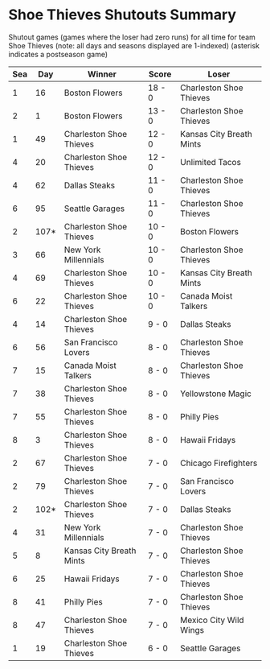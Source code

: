 # Shoe Thieves Shutouts Summary



Shutout games (games where the loser had zero runs) for all time for team Shoe Thieves (note: all days and seasons displayed are 1-indexed) (asterisk indicates a postseason game)


| Sea | Day | Winner | Score | Loser | 
| ------ |------ |------ |------ |------ |
| 1 | 16 | Boston Flowers | 18 - 0 | Charleston Shoe Thieves | 
| 2 | 1 | Boston Flowers | 13 - 0 | Charleston Shoe Thieves | 
| 1 | 49 | Charleston Shoe Thieves | 12 - 0 | Kansas City Breath Mints | 
| 4 | 20 | Charleston Shoe Thieves | 12 - 0 | Unlimited Tacos | 
| 4 | 62 | Dallas Steaks | 11 - 0 | Charleston Shoe Thieves | 
| 6 | 95 | Seattle Garages | 11 - 0 | Charleston Shoe Thieves | 
| 2 | 107* | Charleston Shoe Thieves | 10 - 0 | Boston Flowers | 
| 3 | 66 | New York Millennials | 10 - 0 | Charleston Shoe Thieves | 
| 4 | 69 | Charleston Shoe Thieves | 10 - 0 | Kansas City Breath Mints | 
| 6 | 22 | Charleston Shoe Thieves | 10 - 0 | Canada Moist Talkers | 
| 4 | 14 | Charleston Shoe Thieves | 9 - 0 | Dallas Steaks | 
| 6 | 56 | San Francisco Lovers | 8 - 0 | Charleston Shoe Thieves | 
| 7 | 15 | Canada Moist Talkers | 8 - 0 | Charleston Shoe Thieves | 
| 7 | 38 | Charleston Shoe Thieves | 8 - 0 | Yellowstone Magic | 
| 7 | 55 | Charleston Shoe Thieves | 8 - 0 | Philly Pies | 
| 8 | 3 | Charleston Shoe Thieves | 8 - 0 | Hawaii Fridays | 
| 2 | 67 | Charleston Shoe Thieves | 7 - 0 | Chicago Firefighters | 
| 2 | 79 | Charleston Shoe Thieves | 7 - 0 | San Francisco Lovers | 
| 2 | 102* | Charleston Shoe Thieves | 7 - 0 | Dallas Steaks | 
| 4 | 31 | New York Millennials | 7 - 0 | Charleston Shoe Thieves | 
| 5 | 8 | Kansas City Breath Mints | 7 - 0 | Charleston Shoe Thieves | 
| 6 | 25 | Hawaii Fridays | 7 - 0 | Charleston Shoe Thieves | 
| 8 | 41 | Philly Pies | 7 - 0 | Charleston Shoe Thieves | 
| 8 | 47 | Charleston Shoe Thieves | 7 - 0 | Mexico City Wild Wings | 
| 1 | 19 | Charleston Shoe Thieves | 6 - 0 | Seattle Garages | 


